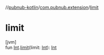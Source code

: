 //[pubnub-kotlin](../../index.md)/[com.pubnub.extension](index.md)/[limit](limit.md)

# limit

[jvm]\
fun [Int](https://kotlinlang.org/api/latest/jvm/stdlib/kotlin/-int/index.html).[limit](limit.md)(limit: [Int](https://kotlinlang.org/api/latest/jvm/stdlib/kotlin/-int/index.html)): [Int](https://kotlinlang.org/api/latest/jvm/stdlib/kotlin/-int/index.html)
